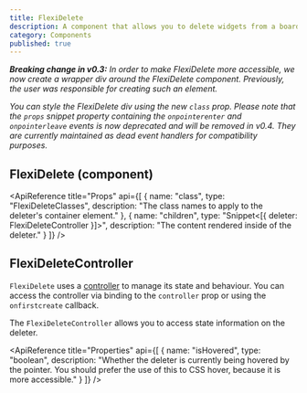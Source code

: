 ```yaml
---
title: FlexiDelete
description: A component that allows you to delete widgets from a board when they are dropped over it.
category: Components
published: true
---
```


<script lang="ts">
    import ApiReference from '$lib/components/docs/api-reference.svelte';
</script>

_**Breaking change in v0.3:** In order to make FlexiDelete more accessible, we now create a wrapper div around the FlexiDelete component. Previously, the user was responsible for creating such an element._

_You can style the FlexiDelete div using the new `class` prop. Please note that the `props` snippet property containing the `onpointerenter` and `onpointerleave` events is now deprecated and will be removed in v0.4. They are currently maintained as dead event handlers for compatibility purposes._

## FlexiDelete (component)

<ApiReference title="Props" api={[
{
name: "class",
type: "FlexiDeleteClasses",
description: "The class names to apply to the deleter's container element."
},
{
name: "children",
type: "Snippet<[{ deleter: FlexiDeleteController }]>",
description: "The content rendered inside of the deleter."
}
]} />


## FlexiDeleteController

`FlexiDelete` uses a [controller](/docs/controllers) to manage its state and behaviour. You can access the controller via binding to the `controller` prop or using the `onfirstcreate` callback.

The `FlexiDeleteController` allows you to access state information on the deleter.

<ApiReference title="Properties" api={[
{
name: "isHovered",
type: "boolean",
description: "Whether the deleter is currently being hovered by the pointer. You should prefer the use of this to CSS hover, because it is more accessible."
}
]} />
